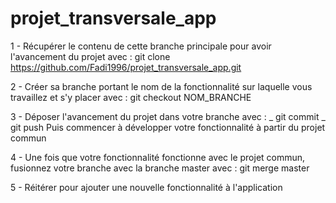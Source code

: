 # projet_transversale_app

1 - Récupérer le contenu de cette branche principale pour avoir l'avancement du projet avec :
    git clone https://github.com/Fadi1996/projet_transversale_app.git
    
2 - Créer sa branche portant le nom de la fonctionnalité sur laquelle vous travaillez et s'y placer avec :
    git checkout NOM_BRANCHE

3 - Déposer l'avancement du projet dans votre branche avec :
    _ git commit
    _ git push
    Puis commencer à développer votre fonctionnalité à partir du projet commun
    
4 - Une fois que votre fonctionnalité fonctionne avec le projet commun, fusionnez votre branche avec la branche master avec :
    git merge master
    
5 - Réitérer pour ajouter une nouvelle fonctionnalité à l'application
